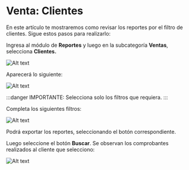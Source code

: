 # Venta: Clientes

En este artículo te mostraremos como revisar los reportes por el filtro de clientes. Sigue estos pasos para realizarlo:

Ingresa al módulo de **Reportes** y luego en la subcategoría **Ventas**, selecciona **Clientes.**

![Alt text](img/Ventas_Clientes_01.jpg)

Aparecerá lo siguiente:

![Alt text](img/Ventas_Clientes_02.jpg)

:::danger IMPORTANTE:
Selecciona solo los filtros que requiera.
:::

Completa los siguientes filtros:

![Alt text](img/Ventas_Clientes_03.jpg)

Podrá exportar los reportes, seleccionando el botón correspondiente.

Luego seleccione el botón **Buscar**. Se observan los comprobantes realizados al cliente que selecciono:

![Alt text](img/Ventas_Clientes_04.jpg)
